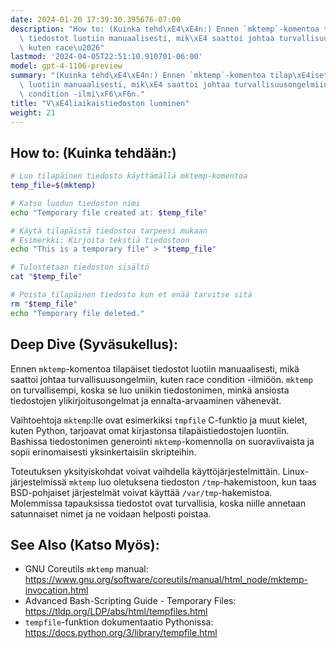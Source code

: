 ```yaml
---
date: 2024-01-20 17:39:30.395676-07:00
description: "How to: (Kuinka tehd\xE4\xE4n:) Ennen `mktemp`-komentoa tilap\xE4iset\
  \ tiedostot luotiin manuaalisesti, mik\xE4 saattoi johtaa turvallisuusongelmiin,\
  \ kuten race\u2026"
lastmod: '2024-04-05T22:51:10.910701-06:00'
model: gpt-4-1106-preview
summary: "(Kuinka tehd\xE4\xE4n:) Ennen `mktemp`-komentoa tilap\xE4iset tiedostot\
  \ luotiin manuaalisesti, mik\xE4 saattoi johtaa turvallisuusongelmiin, kuten race\
  \ condition -ilmi\xF6\xF6n."
title: "V\xE4liaikaistiedoston luominen"
weight: 21
---
```


## How to: (Kuinka tehdään:)
```Bash
# Luo tilapäinen tiedosto käyttämällä mktemp-komentoa
temp_file=$(mktemp)

# Katso luodun tiedoston nimi
echo "Temporary file created at: $temp_file"

# Käytä tilapäistä tiedostoa tarpeesi mukaan
# Esimerkki: Kirjoita tekstiä tiedostoon
echo "This is a temporary file" > "$temp_file"

# Tulostetaan tiedoston sisältö
cat "$temp_file"

# Poista tilapäinen tiedosto kun et enää tarvitse sitä
rm "$temp_file"
echo "Temporary file deleted."
```

## Deep Dive (Syväsukellus):
Ennen `mktemp`-komentoa tilapäiset tiedostot luotiin manuaalisesti, mikä saattoi johtaa turvallisuusongelmiin, kuten race condition -ilmiöön. `mktemp` on turvallisempi, koska se luo uniikin tiedostonimen, minkä ansiosta tiedostojen ylikirjoitusongelmat ja ennalta-arvaaminen vähenevät.

Vaihtoehtoja `mktemp`:lle ovat esimerkiksi `tmpfile` C-funktio ja muut kielet, kuten Python, tarjoavat omat kirjastonsa tilapäistiedostojen luontiin. Bashissa tiedostonimen generointi `mktemp`-komennolla on suoraviivaista ja sopii erinomaisesti yksinkertaisiin skripteihin.

Toteutuksen yksityiskohdat voivat vaihdella käyttöjärjestelmittäin. Linux-järjestelmissä `mktemp` luo oletuksena tiedoston `/tmp`-hakemistoon, kun taas BSD-pohjaiset järjestelmät voivat käyttää `/var/tmp`-hakemistoa. Molemmissa tapauksissa tiedostot ovat turvallisia, koska niille annetaan satunnaiset nimet ja ne voidaan helposti poistaa.

## See Also (Katso Myös):
- GNU Coreutils `mktemp` manual: https://www.gnu.org/software/coreutils/manual/html_node/mktemp-invocation.html
- Advanced Bash-Scripting Guide - Temporary Files: https://tldp.org/LDP/abs/html/tempfiles.html
- `tempfile`-funktion dokumentaatio Pythonissa: https://docs.python.org/3/library/tempfile.html

